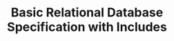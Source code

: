 ---
title: Basic Relational Database Specification with Includes
description: Example of database specification with other Database definitions included
---